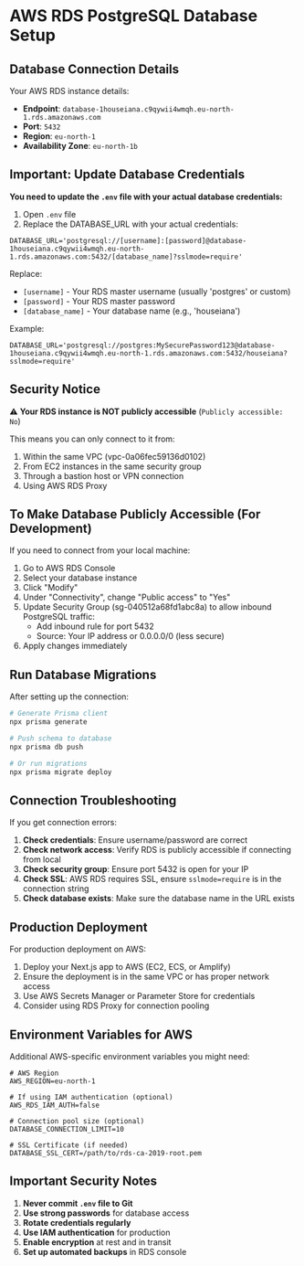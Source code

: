# AWS RDS PostgreSQL Database Setup

## Database Connection Details

Your AWS RDS instance details:
- **Endpoint**: `database-1houseiana.c9qywii4wmqh.eu-north-1.rds.amazonaws.com`
- **Port**: `5432`
- **Region**: `eu-north-1`
- **Availability Zone**: `eu-north-1b`

## Important: Update Database Credentials

**You need to update the `.env` file with your actual database credentials:**

1. Open `.env` file
2. Replace the DATABASE_URL with your actual credentials:

```
DATABASE_URL='postgresql://[username]:[password]@database-1houseiana.c9qywii4wmqh.eu-north-1.rds.amazonaws.com:5432/[database_name]?sslmode=require'
```

Replace:
- `[username]` - Your RDS master username (usually 'postgres' or custom)
- `[password]` - Your RDS master password
- `[database_name]` - Your database name (e.g., 'houseiana')

Example:
```
DATABASE_URL='postgresql://postgres:MySecurePassword123@database-1houseiana.c9qywii4wmqh.eu-north-1.rds.amazonaws.com:5432/houseiana?sslmode=require'
```

## Security Notice

⚠️ **Your RDS instance is NOT publicly accessible** (`Publicly accessible: No`)

This means you can only connect to it from:
1. Within the same VPC (vpc-0a06fec59136d0102)
2. From EC2 instances in the same security group
3. Through a bastion host or VPN connection
4. Using AWS RDS Proxy

## To Make Database Publicly Accessible (For Development)

If you need to connect from your local machine:

1. Go to AWS RDS Console
2. Select your database instance
3. Click "Modify"
4. Under "Connectivity", change "Public access" to "Yes"
5. Update Security Group (sg-040512a68fd1abc8a) to allow inbound PostgreSQL traffic:
   - Add inbound rule for port 5432
   - Source: Your IP address or 0.0.0.0/0 (less secure)
6. Apply changes immediately

## Run Database Migrations

After setting up the connection:

```bash
# Generate Prisma client
npx prisma generate

# Push schema to database
npx prisma db push

# Or run migrations
npx prisma migrate deploy
```

## Connection Troubleshooting

If you get connection errors:

1. **Check credentials**: Ensure username/password are correct
2. **Check network access**: Verify RDS is publicly accessible if connecting from local
3. **Check security group**: Ensure port 5432 is open for your IP
4. **Check SSL**: AWS RDS requires SSL, ensure `sslmode=require` is in the connection string
5. **Check database exists**: Make sure the database name in the URL exists

## Production Deployment

For production deployment on AWS:

1. Deploy your Next.js app to AWS (EC2, ECS, or Amplify)
2. Ensure the deployment is in the same VPC or has proper network access
3. Use AWS Secrets Manager or Parameter Store for credentials
4. Consider using RDS Proxy for connection pooling

## Environment Variables for AWS

Additional AWS-specific environment variables you might need:

```env
# AWS Region
AWS_REGION=eu-north-1

# If using IAM authentication (optional)
AWS_RDS_IAM_AUTH=false

# Connection pool size (optional)
DATABASE_CONNECTION_LIMIT=10

# SSL Certificate (if needed)
DATABASE_SSL_CERT=/path/to/rds-ca-2019-root.pem
```

## Important Security Notes

1. **Never commit `.env` file to Git**
2. **Use strong passwords** for database access
3. **Rotate credentials regularly**
4. **Use IAM authentication** for production
5. **Enable encryption** at rest and in transit
6. **Set up automated backups** in RDS console